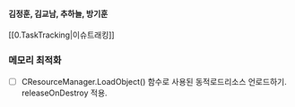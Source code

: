 
#### 김정훈, 김교남, 추하늘, 방기훈

[[0.TaskTracking|이슈트래킹]] 



### 메모리 최적화
- [ ]  CResourceManager.LoadObject() 함수로 사용된 동적로드리소스 언로드하기. releaseOnDestroy 적용.
